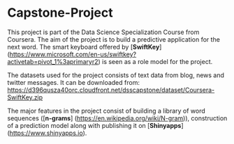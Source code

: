 # Capstone-Project

This project is part of the Data Science Specialization Course from Coursera. The aim of the project is to build a predictive application for the next word. The smart keyboard offered by [**SwiftKey**] (https://www.microsoft.com/en-us/swiftkey?activetab=pivot_1%3aprimaryr2) is seen as a role model for the project.

The datasets used for the project consists of text data from blog, news and twitter messages. It can be downloaded from: https://d396qusza40orc.cloudfront.net/dsscapstone/dataset/Coursera-SwiftKey.zip

The major features in the project consist of building a library of word sequences ([**n-grams**] (https://en.wikipedia.org/wiki/N-gram)), construction of a prediction model along with publishing it on [**Shinyapps**] (https://www.shinyapps.io).
